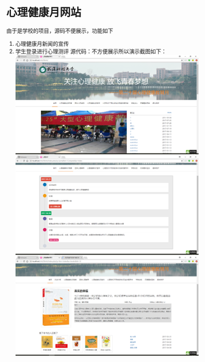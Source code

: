 # 心理健康月网站  
由于是学校的项目，源码不便展示，功能如下  
1. 心理健康月新闻的宣传
2. 学生登录进行心理测评
源代码：不方便展示所以演示截图如下：  
![1](1.png)  
![2](2.png)  
![3](3.png)  

